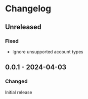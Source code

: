 # Changelog

## Unreleased

### Fixed

- Ignore unsupported account types

## 0.0.1 - 2024-04-03

### Changed

Initial release
